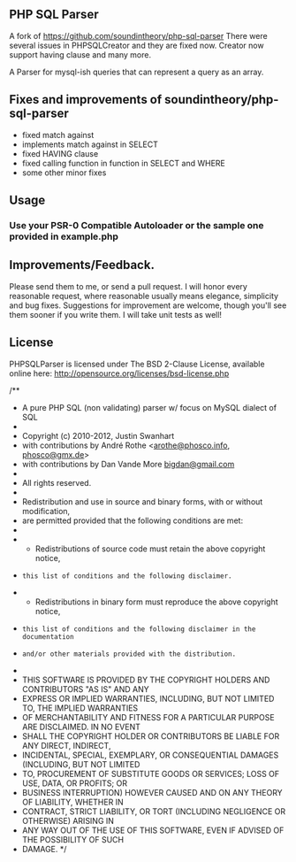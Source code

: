 PHP SQL Parser
--------------

A fork of https://github.com/soundintheory/php-sql-parser
There were several issues in PHPSQLCreator and they are fixed now. Creator now support having
clause and many more.

A Parser for mysql-ish queries that can represent a query as an array.

## Fixes and improvements of soundintheory/php-sql-parser

- fixed match against
- implements match against in SELECT
- fixed HAVING clause
- fixed calling function in function in SELECT and WHERE
- some other minor fixes

## Usage

### Use your PSR-0 Compatible Autoloader or the sample one provided in example.php


## Improvements/Feedback.

Please send them to me, or send a pull request. I will honor every reasonable request, where reasonable usually means elegance, simplicity and bug fixes. Suggestions for improvement are welcome, though you'll see them sooner if you write them.
I will take unit tests as well!

## License

PHPSQLParser is licensed under The BSD 2-Clause License, available online here: http://opensource.org/licenses/bsd-license.php

/**
 * A pure PHP SQL (non validating) parser w/ focus on MySQL dialect of SQL
 *
 * Copyright (c) 2010-2012, Justin Swanhart
 * with contributions by André Rothe <arothe@phosco.info, phosco@gmx.de>
 * with contributions by Dan Vande More <bigdan@gmail.com>
 *
 * All rights reserved.
 *
 * Redistribution and use in source and binary forms, with or without modification,
 * are permitted provided that the following conditions are met:
 *
 *   * Redistributions of source code must retain the above copyright notice,
 *     this list of conditions and the following disclaimer.
 *   * Redistributions in binary form must reproduce the above copyright notice,
 *     this list of conditions and the following disclaimer in the documentation
 *     and/or other materials provided with the distribution.
 *
 * THIS SOFTWARE IS PROVIDED BY THE COPYRIGHT HOLDERS AND CONTRIBUTORS "AS IS" AND ANY
 * EXPRESS OR IMPLIED WARRANTIES, INCLUDING, BUT NOT LIMITED TO, THE IMPLIED WARRANTIES
 * OF MERCHANTABILITY AND FITNESS FOR A PARTICULAR PURPOSE ARE DISCLAIMED. IN NO EVENT
 * SHALL THE COPYRIGHT HOLDER OR CONTRIBUTORS BE LIABLE FOR ANY DIRECT, INDIRECT,
 * INCIDENTAL, SPECIAL, EXEMPLARY, OR CONSEQUENTIAL DAMAGES (INCLUDING, BUT NOT LIMITED
 * TO, PROCUREMENT OF SUBSTITUTE GOODS OR SERVICES; LOSS OF USE, DATA, OR PROFITS; OR
 * BUSINESS INTERRUPTION) HOWEVER CAUSED AND ON ANY THEORY OF LIABILITY, WHETHER IN
 * CONTRACT, STRICT LIABILITY, OR TORT (INCLUDING NEGLIGENCE OR OTHERWISE) ARISING IN
 * ANY WAY OUT OF THE USE OF THIS SOFTWARE, EVEN IF ADVISED OF THE POSSIBILITY OF SUCH
 * DAMAGE.
 */